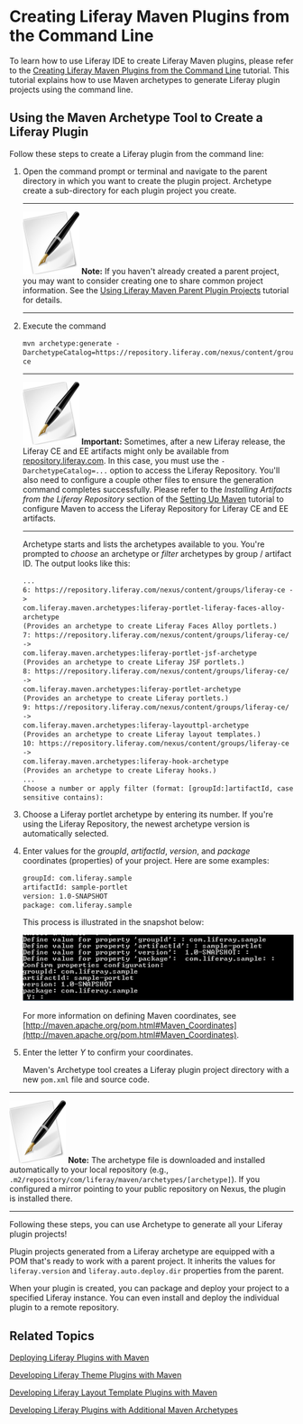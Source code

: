 # Creating Liferay Maven Plugins from the Command Line [](id=creating-liferay-maven-plugins-from-the-command-lin-lp-6-2-develop-tutorial)

To learn how to use Liferay IDE to create Liferay Maven plugins, please refer to
the 
[Creating Liferay Maven Plugins from the Command Line](https://www-ldn.liferay.com/develop/tutorials/-/knowledge_base/creating-liferay-maven-plugins-from-the-command-lin-lp-6-2-develop-tutorial)
tutorial. This tutorial explains how to use Maven archetypes to generate
Liferay plugin projects using the command line.

## Using the Maven Archetype Tool to Create a Liferay Plugin

Follow these steps to create a Liferay plugin from the command line:

1.  Open the command prompt or terminal and navigate to the parent directory in
    which you want to create the plugin project. Archetype create a
    sub-directory for each plugin project you create.

    ---

    ![note](../../images/tip-pen-paper.png) **Note:** If you haven't already
    created a parent project, you may want to consider creating one to share
    common project information. See the
    [Using Liferay Maven Parent Plugin Projects](https://www-ldn.liferay.com/develop/tutorials/-/knowledge_base/using-liferay-maven-parent-plugin-projects-lp-6-2-develop-tutorial)
    tutorial for details.

    ---

2.  Execute the command

        mvn archetype:generate -DarchetypeCatalog=https://repository.liferay.com/nexus/content/groups/liferay-ce

    ---

    ![note](../../images/tip-pen-paper.png) **Important:** Sometimes, after a
    new Liferay release, the Liferay CE and EE artifacts might only be available
    from [repository.liferay.com](repository.liferay.com). In this case, you
    must use the `-DarchetypeCatalog=...` option to access the Liferay
    Repository.  You'll also need to configure a couple other files to ensure
    the generation command completes successfully. Please refer to the
    *Installing Artifacts from the Liferay Repository* section of the
    [Setting Up Maven](https://www-ldn.liferay.com/develop/tutorials/-/knowledge_base/setting-up-maven-lp-6-2-develop-tutorial)
    tutorial to configure Maven to access the Liferay Repository for Liferay CE
    and EE artifacts. 

    ---

    <!-- Edit archetype generate command and remove above note when GA1 artifacts
    are available from Maven Central. -Cody -->

    Archetype starts and lists the archetypes available to you. You're prompted
    to *choose* an archetype or *filter* archetypes by group / artifact ID. The
    output looks like this: 

        ...
        6: https://repository.liferay.com/nexus/content/groups/liferay-ce -> 
        com.liferay.maven.archetypes:liferay-portlet-liferay-faces-alloy-archetype
        (Provides an archetype to create Liferay Faces Alloy portlets.)
        7: https://repository.liferay.com/nexus/content/groups/liferay-ce/ -> 
        com.liferay.maven.archetypes:liferay-portlet-jsf-archetype
        (Provides an archetype to create Liferay JSF portlets.)
        8: https://repository.liferay.com/nexus/content/groups/liferay-ce/ ->
        com.liferay.maven.archetypes:liferay-portlet-archetype
        (Provides an archetype to create Liferay portlets.)
        9: https://repository.liferay.com/nexus/content/groups/liferay-ce/ ->
        com.liferay.maven.archetypes:liferay-layouttpl-archetype
        (Provides an archetype to create Liferay layout templates.)
        10: https://repository.liferay.com/nexus/content/groups/liferay-ce ->
        com.liferay.maven.archetypes:liferay-hook-archetype
        (Provides an archetype to create Liferay hooks.)
        ...
        Choose a number or apply filter (format: [groupId:]artifactId, case 
        sensitive contains):
        
<!--
        ...
        39: remote -> com.liferay.maven.archetypes:liferay-hook-archetype
        (Provides an archetype to create Liferay hooks.)
        40: remote -> com.liferay.maven.archetypes:liferay-layouttpl-archetype
        (Provides an archetype to create Liferay layout templates.)
        41: remote -> com.liferay.maven.archetypes:liferay-portlet-archetype
        (Provides an archetype to create Liferay portlets.)
        42: remote -> com.liferay.maven.archetypes:liferay-portlet-icefaces-archetype
        (Provides an archetype to create Liferay ICEfaces portlets.)
        43: remote -> com.liferay.maven.archetypes:liferay-portlet-jsf-archetype
        (Provides an archetype to create Liferay JSF portlets.)
        ...
        Choose a number or apply filter (format: [groupId:]artifactId,
        case sensitive contains):
-->
<!-- Output will look similar to this once GA1 artifacts are officially
available on Maven Central/ZIP files. Add similar output back, when available
-Cody -->

3. Choose a Liferay portlet archetype by entering its number. If you're using
the Liferay Repository, the newest archetype version is automatically selected.

<!--
3.  To find the right Liferay archetype for your project, you can either scroll
    up to find it or apply filters to narrow the set of results. Filtering on
    *liferay* as your group ID, and a plugin type (*portlet*, *hook*, *theme*,
    etc.) can help you focus on more applicable Liferay archetypes. 

    Entering `liferay:portlet` as a filter gives a listing of Liferay portlet
    archetypes: -->
<!-- Add back when filtering is relevant (using GA1 artifacts from Central -Cody
-->
<!--
        Choose a number or apply filter (format: [groupId:]artifactId, case
        sensitive contains): : liferay:portlet Choose archetype:
        1: remote -> com.liferay.maven.archetypes:liferay-portlet-archetype
        (Provides an archetype to create Liferay portlets.)
        2: remote ->
        com.liferay.maven.archetypes:liferay-portlet-icefaces-archetype (Pr
        ovides an archetype to create Liferay ICEfaces portlets.)
        3: remote -> com.liferay.maven.archetypes:liferay-portlet-jsf-archetype
        (Provide s an archetype to create Liferay JSF portlets.)
        4: remote ->
        com.liferay.maven.archetypes:liferay-portlet-liferay-faces-alloy-ar
        chetype (Provides an archetype to create Liferay Faces Alloy portlets.)
        5: remote ->
        com.liferay.maven.archetypes:liferay-portlet-primefaces-archetype (
        Provides an archetype to create Liferay PrimeFaces portlets.)
        6: remote ->
        com.liferay.maven.archetypes:liferay-portlet-richfaces-archetype (P
        rovides an archetype to create Liferay RichFaces portlets.) Choose a
        number or apply filter (format: [groupId:]artifactId, case sensitive co
        ntains): :

4.  Choose an archetype by entering its number.-->
<!-- Add back when step 3. is added back -->

<!--
5.  You're prompted to choose the archetype version. Enter the number
    corresponding to the Liferay version for the archetype. However, you're not
    required to select the archetype version that corresponds with your Liferay
    instance; older archetype versions are compatible with updated Liferay
    bundles. 

        Choose com.liferay.maven.archetypes:liferay-portlet-archetype version:
        1: 6.0.2
        2: 6.0.3
        3: 6.0.4
        4: 6.0.5
        5: 6.0.6
        6: 6.1.0
        7: 6.1.1
        8: 6.1.2
        9: 6.1.10
        10: 6.1.20
        11: 6.1.30
        12: 6.2.0-B1
        13: 6.2.0-B2
        14: 6.2.0-B3
        15: 6.2.0-M5
        16: 6.2.0-M6
        17: 6.2.0-RC1
        18: 6.2.0-RC2
        19: 6.2.0-RC3
        20: 6.2.0-RC4
        21: 6.2.0-RC5
        Choose a number: 21:
-->
<!-- Add back when GA1 artifacts are available from Central. --Cody -->

4.  Enter values for the *groupId*, *artifactId*, *version*, and *package*
    coordinates (properties) of your project. Here are some examples: 

        groupId: com.liferay.sample
        artifactId: sample-portlet
        version: 1.0-SNAPSHOT
        package: com.liferay.sample

    This process is illustrated in the snapshot below:

    ![Figure 1: When creating your portlet plugin, you must enter your *groupId*, *artifactId*, *version*, and *package* properties.](../../images/maven-portlet-plugin-settings.png)

    For more information on defining Maven coordinates, see
    [http://maven.apache.org/pom.html#Maven_Coordinates](http://maven.apache.org/pom.html#Maven_Coordinates).

5.  Enter the letter *Y* to confirm your coordinates.

    Maven's Archetype tool creates a Liferay plugin project directory with a new
    `pom.xml` file and source code. 

---

![note](../../images/tip-pen-paper.png) **Note:** The archetype file is
downloaded and installed automatically to your local repository (e.g.,
`.m2/repository/com/liferay/maven/archetypes/[archetype]`). If you
configured a mirror pointing to your public repository on Nexus, the
plugin is installed there. 

---

Following these steps, you can use Archetype to generate all your Liferay plugin
projects! 

Plugin projects generated from a Liferay archetype are equipped with a POM
that's ready to work with a parent project. It inherits the values for
`liferay.version` and `liferay.auto.deploy.dir` properties from the parent. 

When your plugin is created, you can package and deploy your project to a
specified Liferay instance. You can even install and deploy the individual
plugin to a remote repository. 

## Related Topics

[Deploying Liferay Plugins with Maven](/develop/tutorials/-/knowledge_base/deploying-liferay-plugins-with-maven-lp-6-2-develop-tutorial)

[Developing Liferay Theme Plugins with Maven](/develop/tutorials/-/knowledge_base/developing-liferay-theme-plugins-with-maven-lp-6-2-develop-tutorial)

[Developing Liferay Layout Template Plugins with Maven](/develop/tutorials/-/knowledge_base/developing-liferay-layout-template-plugins-with-mav-lp-6-2-develop-tutorial)

[Developing Liferay Plugins with Additional Maven Archetypes](/develop/tutorials/-/knowledge_base/developing-liferay-plugins-with-additional-maven-ar-lp-6-2-develop-tutorial)

